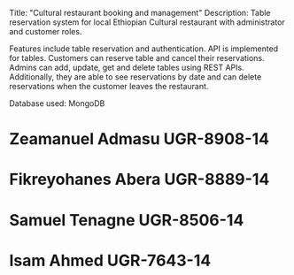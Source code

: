 Title: "Cultural restaurant booking and management"
Description: Table reservation system for local Ethiopian Cultural restaurant with administrator and customer roles.

Features include table reservation and authentication. API is implemented for tables.
Customers can reserve table and cancel their reservations.
Admins can add, update, get and delete tables using REST APIs. Additionally, they are able to see reservations by date and can delete reservations when the customer leaves the restaurant.

Database used: MongoDB

# Zeamanuel Admasu  UGR-8908-14
# Fikreyohanes Abera  UGR-8889-14
# Samuel Tenagne UGR-8506-14 
# Isam Ahmed UGR-7643-14
